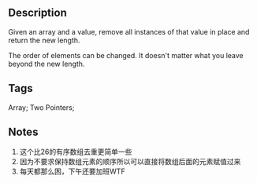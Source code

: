 ## Description
Given an array and a value, remove all instances of that value in place and return the new length.

The order of elements can be changed. It doesn't matter what you leave beyond the new length.

## Tags
Array; Two Pointers;

## Notes
1. 这个比26的有序数组去重更简单一些
2. 因为不要求保持数组元素的顺序所以可以直接将数组后面的元素赋值过来
3. 每天都那么困，下午还要加班WTF